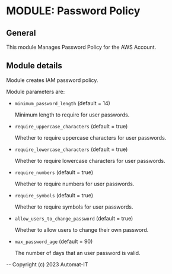 # MODULE: Password Policy

## General

This module Manages Password Policy for the AWS Account.


## Module details

Module creates IAM password policy.

Module parameters are:

* `minimum_password_length` (default = 14)

	Minimum length to require for user passwords.

* `require_uppercase_characters` (default = true)

	Whether to require uppercase characters for user passwords.

* `require_lowercase_characters` (default = true)

	Whether to require lowercase characters for user passwords.

* `require_numbers` (default = true)

	Whether to require numbers for user passwords.

* `require_symbols` (default = true)

	Whether to require symbols for user passwords.

* `allow_users_to_change_password` (default = true)

	Whether to allow users to change their own password.

* `max_password_age` (default = 90)

	The number of days that an user password is valid.

--
Copyright (c) 2023 Automat-IT
